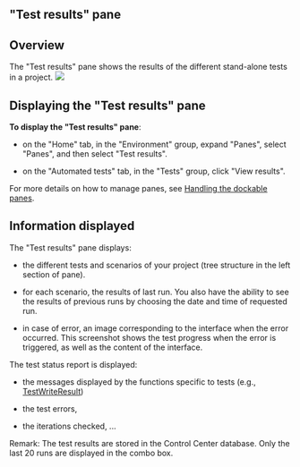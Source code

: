 


## "Test results" pane
			



<a name="NOTE1"></a>
<a name="NOTE1_1"></a>


## Overview
<a name="overview_ELTTEXTE000120"></a>
The "Test results" pane shows the results of the different stand-alone tests in a project. 
![](https://doc.pcsoft.fr/en-US/images/image.awp?langid=3&name=volet%20resultats%20de%20tests%20-%20HC%20N%B0001.gif)


<a name="NOTE2"></a>
<a name="NOTE2_1"></a>


## Displaying the "Test results" pane
<a name="displaying_the_test_results_pane_ELTTEXTE000144"></a>
**To display the "Test results" pane**: 

- on the "Home" tab, in the "Environment" group, expand "Panes", select "Panes", and then select "Test results". 

- on the "Automated tests" tab, in the "Tests" group, click "View results". 




For more details on how to manage panes, see [Handling the dockable panes](../Editeurs/2027001.md).

<a name="NOTE3"></a>
<a name="NOTE3_1"></a>


## Information displayed
<a name="information_displayed_ELTTEXTE000168"></a>
The "Test results" pane displays: 

- the different tests and scenarios of your project (tree structure in the left section of pane). 

- for each scenario, the results of last run. You also have the ability to see the results of previous runs by choosing the date and time of requested run. 

- in case of error, an image corresponding to the interface when the error occurred. This screenshot shows the test progress when the error is triggered, as well as the content of the interface. 




The test status report is displayed: 

- the messages displayed by the functions specific to tests (e.g., [TestWriteResult](../WDLang1/1000013001.md))

- the test errors,

- the iterations checked, ...




Remark: The test results are stored in the Control Center database. Only the last 20 runs are displayed in the combo box. 


